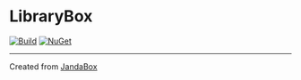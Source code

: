 # LibraryBox

[![Build](https://github.com/GITHUB_USER/LibraryBox/actions/workflows/build.yml/badge.svg)](https://github.com/GITHUB_USER/LibraryBox/actions/workflows/build.yml)
[![NuGet](https://github.com/GITHUB_USER/LibraryBox/actions/workflows/nuget.yml/badge.svg)](https://github.com/GITHUB_USER/LibraryBox/actions/workflows/nuget.yml)

---
Created from [JandaBox](https://github.com/Jandini/JandaBox)
